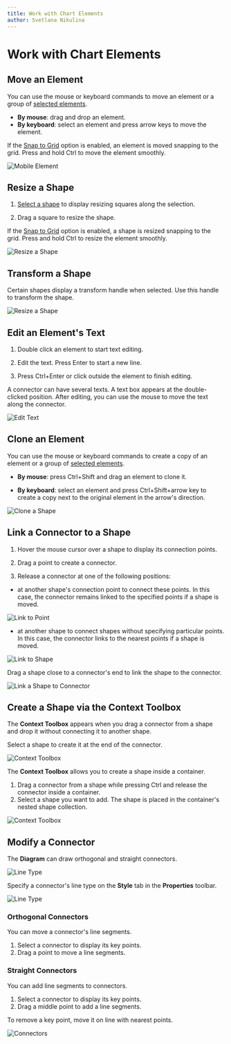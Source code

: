 ```yaml
---
title: Work with Chart Elements
author: Svetlana Nikulina
---
```

# Work with Chart Elements

## Move an Element

You can use the mouse or keyboard commands to move an element or a group of [selected elements](select-elements.md).

- **By mouse**: drag and drop an element. 
- **By keyboard**: select an element and press arrow keys to move the element.

If the [Snap to Grid](page-and-view-settings.md#grid-settings) option is enabled, an element is moved snapping to the grid. Press and hold Ctrl to move the element smoothly.

![Mobile Element](../../images/diagram-move-element.gif)

## Resize a Shape

1. [Select a shape](select-elements.md) to display resizing squares along the selection.

1. Drag a square to resize the shape. 

If the [Snap to Grid](page-and-view-settings.md#grid-settings) option is enabled, a shape is resized snapping to the grid. Press and hold Ctrl to resize the element smoothly.

![Resize a Shape](../../images/diagram-resize-shape.gif)

## Transform a Shape

Certain shapes display a transform handle when selected. Use this handle to transform the shape.

![Resize a Shape](../../images/diagram-transform-shape.gif)

## Edit an Element's Text

1. Double click an element to start text editing.

1. Edit the text. Press Enter to start a new line.

1. Press Ctrl+Enter or click outside the element to finish editing.

A connector can have several texts. A text box appears at the double-clicked position. After editing, you can use the mouse to move the text along the connector.

![Edit Text](../../images/diagram-edit-text.gif)

## Clone an Element

You can use the mouse or keyboard commands to create a copy of an element or a group of [selected elements](select-elements.md).


- **By mouse**: press Ctrl+Shift and drag an element to clone it.

- **By keyboard**: select an element and press Ctrl+Shift+arrow key to create a copy next to the original element in the arrow's direction.

![Clone a Shape](../../images/diagram-clone-element.gif)


## Link a Connector to a Shape

1. Hover the mouse cursor over a shape to display its connection points.

1. Drag a point to create a connector.

1. Release a connector at one of the following positions: 

- at another shape's connection point to connect these points. In this case, the connector remains linked to the specified points if a shape is moved.


![Link to Point](../../images/diagram-link-to-point.gif)

- at another shape to connect shapes without specifying particular points. In this case, the connector links to the nearest points if a shape is moved.

![Link to Shape](../../images/diagram-link-to-shape.gif)

Drag a shape close to a connector's end to link the shape to the connector.

![Link a Shape to Connector](../../images/diagram-link-shape-to-connector.gif)


## Create a Shape via the Context Toolbox

The **Context Toolbox** appears when you drag a connector from a shape and drop it without connecting it to another shape. 

Select a shape to create it at the end of the connector. 

![Context Toolbox](../../images/diagram-context-toolbox.gif)

The **Context Toolbox** allows you to create a shape inside a container. 

1. Drag a connector from a shape while pressing Ctrl and release the connector inside a container. 
2. Select a shape you want to add. The shape is placed in the container's nested shape collection.

![Context Toolbox](../../images/diagram-context-toolbox-with-container.gif)

## Modify a Connector

The **Diagram** can draw orthogonal and straight connectors. 

![Line Type](../../images/diagram-connector-line-type.png)

Specify a connector's line type on the **Style** tab in the **Properties** toolbar.

![Line Type](../../images/diagram-properties-line-type.png)

### Orthogonal Connectors

You can move a connector's line segments.

1. Select a connector to display its key points.
2. Drag a point to move a line segments.

### Straight Connectors

You can add line segments to connectors.

1. Select a connector to display its key points.
2. Drag a middle point to add a line segments.

To remove a key point, move it on line with nearest points.

![Connectors](../../images/diagram-modify-connector.gif)
